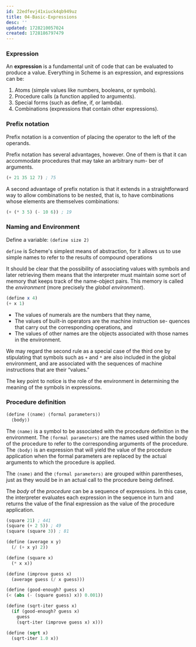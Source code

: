 ```yaml
---
id: 22edfevj41xiuck4qb949uz
title: 04-Basic-Expressions
desc: ''
updated: 1728210057024
created: 1728186797479
---
```


### Expression

An **expression** is a fundamental unit of code that can be evaluated to produce a value. Everything in Scheme is an expression, and expressions can be:

1. Atoms (simple values like numbers, booleans, or symbols).
2. Procedure calls (a function applied to arguments).
3. Special forms (such as define, if, or lambda).
4. Combinations (expressions that contain other expressions).

### Prefix notation

Prefix notation is a convention of placing the operator to the left of the operands.

Prefix notation has several advantages, however. One of them is that it can accommodate procedures that may take an arbitrary num- ber of arguments.

```scm
(+ 21 35 12 7) ; 75

```

A second advantage of prefix notation is that it extends in a straightforward way to allow combinations to be nested, that is, to have combinations whose elements are themselves combinations:

```scm
(+ (* 3 5) (- 10 6)) ; 19
```

### Naming and Environment

Define a variable: `(define size 2)`

`define` is Scheme's simplest means of abstraction, for it allows us to use simple names to refer to the results of compound operations

It should be clear that the possibility of associating values with symbols and later retrieving them means that the interpreter must maintain some sort of memory that keeps track of the name-object pairs. This memory is called the _environment_ (more precisely the _global environment_).

```scm
(define x 4)
(+ x 1)
```

- The values of numerals are the numbers that they name,
- The values of built-in operators are the machine instruction se- quences that carry out the corresponding operations, and
- The values of other names are the objects associated with those names in the environment.

We may regard the second rule as a special case of the third one by stipulating that symbols such as `+` and `*` are also included in the global environment, and are associated with the sequences of machine instructions that are their “values.”

The key point to notice is the role of the environment in determining the meaning of the symbols in expressions.

### Procedure definition

```scm
(define (⟨name⟩ ⟨formal parameters⟩)
  ⟨body⟩)
```

The `⟨name⟩` is a symbol to be associated with the procedure definition in the environment. The `⟨formal parameters⟩` are the names used within the body of the procedure to refer to the corresponding arguments of the procedure. The `⟨body⟩` is an expression that will yield the value of the procedure application when the formal parameters are replaced by the actual arguments to which the procedure is applied.

The `⟨name⟩` and the `⟨formal parameters⟩` are grouped within parentheses, just as they would be in an actual call to the procedure being defined.

The _body_ of the _procedure_ can be a sequence of expressions. In this case, the interpreter evaluates each expression in the sequence in turn and returns the value of the final expression as the value of the procedure application.

```scm
(square 21) ; 441
(square (+ 2 5)) ; 49
(square (square 3)) ; 81
```

```scm
(define (average x y)
  (/ (+ x y) 2))

(define (square x)
  (* x x))

(define (improve guess x)
  (average guess (/ x guess)))

(define (good-enough? guess x)
(< (abs (- (square guess) x)) 0.001))

(define (sqrt-iter guess x)
  (if (good-enough? guess x)
    guess
    (sqrt-iter (improve guess x) x)))

(define (sqrt x)
  (sqrt-iter 1.0 x))
```

